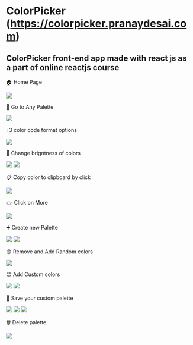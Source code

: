 # ColorPicker (https://colorpicker.pranaydesai.com)
<h2>ColorPicker front-end app made with react js as a part of online reactjs course</h2>
<p></p>
<p>🏠 Home Page</p>
<img src="/img/1.png">
<p></p>
<p>🎨 Go to Any Palette</p>
<img src="/img/2.png">
<p></p>
<p>ℹ 3 color code format options</p>
<img src="/img/3.png">
<p></p>
<p>🔆 Change brigntness of colors</p>
<img src="/img/4.png">
<img src="/img/5.png">
<p></p>
<p>📋 Copy color to clipboard by click</p>
<img src="/img/6.png">
<p></p>
<p>👉 Click on More</p>
<img src="/img/4 (2).png">
<p></p>
<p>➕ Create new Palette</p>
<img src="/img/7.png">
<img src="/img/8.png">
<p></p>
<p>😊 Remove and Add Random colors</p>
<img src="/img/9.png">
<p></p>
<p>😊 Add Custom colors</p>
<img src="/img/10.png">
<img src="/img/11.png">
<p></p>
<p>💾 Save your custom palette</p>
<img src="/img/12.png">
<img src="/img/13.png">
<img src="/img/14.png">
<p></p>
<p>🗑 Delete palette</p>
<img src="/img/15.png">


